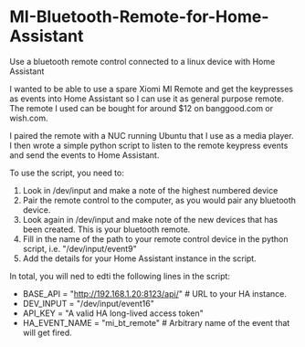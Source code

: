 # MI-Bluetooth-Remote-for-Home-Assistant
Use a bluetooth remote control connected to a linux device with Home Assistant

I wanted to be able to use a spare Xiomi MI Remote and get the keypresses as events into Home Assistant so I can use it as general purpose remote. The remote I used can be bought for around $12 on banggood.com or wish.com. 

I paired the remote with a NUC running Ubuntu that I use as a media player. I then wrote a simple python script to listen to the remote keypress events and send the events to Home Assistant.

To use the script, you need to:
1. Look in /dev/input and make a note of the highest numbered device
2. Pair the remote control to the computer, as you would pair any bluetooth device.
3. Look again in /dev/input and make note of the new devices that has been created. This is your bluetooth remote.
4. Fill in the name of the path to your remote control device in the python script, i.e. "/dev/input/event9"
5. Add the details for your Home Assistant instance in the script.

In total, you will ned to edti the following lines in the script:
- BASE_API      = "http://192.168.1.20:8123/api/"  # URL to your HA instance.
- DEV_INPUT     = "/dev/input/event16"             
- API_KEY       = "A valid HA long-lived access token"
- HA_EVENT_NAME = "mi_bt_remote" # Arbitrary name of the event that will get fired.
